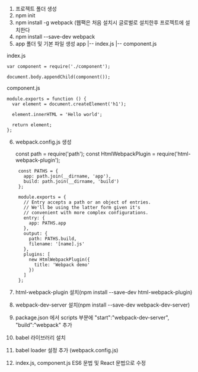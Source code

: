 1. 프로젝트 폴더 생성
2. npm init
3. npm install -g webpack (웹팩은 처음 설치시 글로벌로 설치한후 프로젝트에 설치한다
4. npm install --save-dev webpack
5. app 폴더 및 기본 파일 생성
app
    |-- index.js
    |-- component.js

index.js

    var component = require('./component');

    document.body.appendChild(component());
component.js

    module.exports = function () {
      var element = document.createElement('h1');

      element.innerHTML = 'Hello world';

      return element;
    };
6. webpack.config.js 생성


     const path = require('path');
        const HtmlWebpackPlugin = require('html-webpack-plugin');

        const PATHS = {
          app: path.join(__dirname, 'app'),
          build: path.join(__dirname, 'build')
        };

        module.exports = {
          // Entry accepts a path or an object of entries.
          // We'll be using the latter form given it's
          // convenient with more complex configurations.
          entry: {
            app: PATHS.app
          },
          output: {
            path: PATHS.build,
            filename: '[name].js'
          },
          plugins: [
            new HtmlWebpackPlugin({
              title: 'Webpack demo'
            })
          ]
        };
7. html-webpack-plugin 설치(npm install --save-dev html-webpack-plugin)
8. webpack-dev-server 설치(npm install --save-dev webpack-dev-server)
9. package.json 에서 scripts 부분에 "start":"webpack-dev-server", "build":"webpack" 추가
10. babel 라이브러리 설치
11. babel loader 설정 추가 (webpack.config.js)
12. index.js, component.js ES6 문법 및 React 문법으로 수정